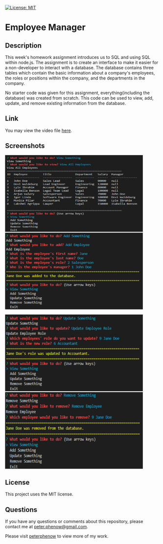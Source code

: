 [![License: MIT](https://img.shields.io/badge/License-MIT-yellow.svg)](https://opensource.org/licenses/MIT)

# Employee Manager

## **Description**

This week's homework assignment introduces us to SQL and using SQL within node.js. The assignment is to create an interface to make it easier for a non-developer to interact with a database. The database contains three tables which contain the basic information about a company's employees, the roles or positions within the company, and the departments in the company.

No starter code was given for this assignment, everything(including the database) was created from scratch. This code can be used to view, add, update, and remove existing information from the database.

## **Link**

You may view the video file [here](https://github.com/peterphenow/HW12_Employee_Manager/blob/main/assets/employeeManagerVideo.webm).

## **Screenshots**

<img src="./assets/viewAllEmployees.png" alt="view employees" width="450" height="250">&nbsp;&nbsp;<img src="./assets/addEmployee.png" alt="add employee" width="450" height="250">

<img src="./assets/updateEmployee.png" alt="update employee" width="450" height="250">&nbsp;&nbsp;<img src="./assets/removeEmployee.png" alt="remove employee" width="450" height="250">

## **License**

This project uses the MIT license.

## **Questions**

If you have any questions or comments about this repository, please contact me at peter.phenow@gmail.com.

Please visit [peterphenow](https://github.com/peterphenow) to view more of my work.
